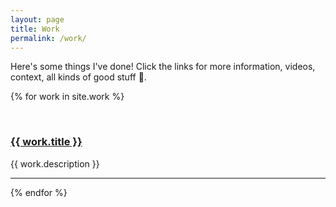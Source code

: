 ```yaml
---
layout: page
title: Work
permalink: /work/
---
```


Here's some things I've done! Click the links for more information, videos, context, all kinds of good stuff 😬.

{% for work in site.work %}

  <br>
  <h3>
    <a href="{{ work.url }}">{{ work.title }}</a>
  </h3>
  <p>{{ work.description }}<p>
  <hr>
      
{% endfor %}
